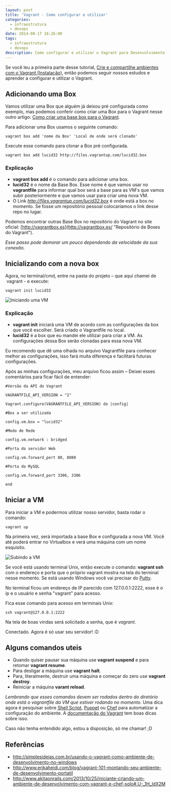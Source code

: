 ```yaml
---
layout: post
title: 'Vagrant - Como configurar e utilizar'
categories:
  - infraestrutura
  - devops
date: 2014-08-17 16:26:00
tags:
  - infraestrutura
  - devops
description: Como configurar e utilizar o Vagrant para Desenvolvimento
---
```


Se você leu a primeira parte desse tutorial, [Crie e compartilhe ambientes com o Vagrant (Instalação)](/posts/vagrant-introducao-instalacao/ "Crie e compartilhe ambientes com o Vagrant (Instalação)"), então podemos seguir nossos estudos e aprender a configurar e utilizar o Vagrant.<!--more-->

## Adicionando uma Box

Vamos utilizar uma Box que alguém já deixou pré configurada como exemplo, mas podemos conferir como criar uma Box para o Vagrant nesse outro artigo: [Como criar uma base box para o Vagrant](/posts/criar-uma-base-box-para-o-vagrant/).

Para adicionar uma Box usamos o seguinte comando:

```shell
vagrant box add 'nome da Box' 'Local de onde será clonado'
```

Execute esse comando para clonar a Box pré configurada.

```shell
vagrant box add lucid32 http://files.vagrantup.com/lucid32.box
```

### Explicação

- **vagrant box add** é o comando para adicionar uma box.
- **lucid32** é o nome da Base Box. Esse nome é que vamos usar no **vagrantfile** para informar qual box será a base para as VM's que vamos subir posteriormente e que vamos usar para criar uma nova VM.
- O Link *http://files.vagrantup.com/lucid32.box* é onde está a box no momento. Se fosse um repositório pessoal colocaríamos o link desse repo no lugar.

Podemos encontrar outras Base Box no repositório do Vagrant no site oficial: [http://vagrantbox.es](http://vagrantbox.es/ "Repositório de Boxes do Vagrant").

*Esse passo pode demorar um pouco dependendo da velocidade da sua conexão.*

## Inicializando com a nova box

Agora, no terminal/cmd, entre na pasta do projeto – que aqui chamei de  vagrant - e execute:

```shell
vagrant init lucid32
```

![Iniciando uma VM]({{site.url}}/images/vagrant-init-lucid32.png)

### Explicação

- **vagrant init** iniciará uma VM de acordo com as configurações da box que você escolher. Será criado o Vagrantfile no local.
- **lucid32** é a box que eu mandei ele utilizar para criar a VM. As configurações dessa Box serão clonadas para essa nova VM.

Eu recomendo que dê uma olhada no arquivo Vagrantfile para conhecer melhor as configurações, isso fará muita diferença e facilitará futuras configurações.

Após as minhas configurações, meu arquivo ficou assim – Deixei esses comentários para ficar fácil de entender:

```shell
#Versão da API do Vagrant

VAGRANTFILE_API_VERSION = "2"

Vagrant.configure(VAGRANTFILE_API_VERSION) do |config|

#Box a ser utilizada

config.vm.box = "lucid32"

#Modo de Rede

config.vm.network : bridged

#Porta do servidor Web

config.vm.forward_port 80, 8080

#Porta do MySQL

config.vm.forward_port 3306, 3306

end

```

## Iniciar a VM

Para iniciar a VM e podermos utilizar nosso servidor, basta rodar o comando:

```shell
vagrant up
```

Na primeira vez, será importada a base Box e configurada a nova VM. Você até poderá entrar no Virtualbox e verá uma máquina com um nome esquisito.

![Subindo a VM]({{site.url}}/images/Capturar.png)

Se você está usando terminal Unix, então execute o comando: **vagrant ssh** com o endereço e porta que o próprio vagrant mostra na tela do terminal nesse momento. Se está usando Windows você vai precisar do [Putty](/posts/vagrant-no-windows/ "Windows, Vagrant e Putty").

No terminal ficou um endereço de IP parecido com 127.0.0.1:2222, esse é o ip e o usuário e senha "vagrant" para acesso.

Fica esse comando para acesso em terminais Unix:

```shell
ssh vagrant@127.0.0.1:2222
```

Na tela de boas vindas será solicitado a senha, que é *vagrant*.

Conectado. Agora é só usar seu servidor! :D

## Alguns comandos uteis

- Quando quiser pausar sua máquina use **vagrant suspend** e para retomar **vagrant resume**.
- Para desligar a máquina use **vagrant halt**.
- Para, literalmente, destruir uma máquina e começar do zero use **vagrant destroy**.
- Reiniciar a máquina **varant reload**.

*Lembrando que esses comandos devem ser rodados dentro do diretório onde está o vagrantfile da VM que estiver rodando no momento.*
Uma dica agora é pesquisar sobre [Shell Script](https://pt.wikipedia.org/wiki/Shell_script), [Puppet](https://puppetlabs.com/) ou [Chef](https://www.chef.io/chef/) para automatizar a configuração do ambiente. A [documentação do Vagrant](http://docs.vagrantup.com/v2/) tem boas dicas sobre isso.

Caso não tenha entendido algo, estou a disposição, só me chamar! ;D

## Referências

* <http://simplesideias.com.br/usando-o-vagrant-como-ambiente-de-desenvolvimento-no-windows>
* <http://www.erikaheidi.com/blog/vagrant-101-montando-seu-ambiente-de-desenvolvimento-portatil>
* <http://www.akitaonrails.com/2013/10/25/iniciante-criando-um-ambiente-de-desenvolvimento-com-vagrant-e-chef-solo#.U-_1H_ldX2M>
